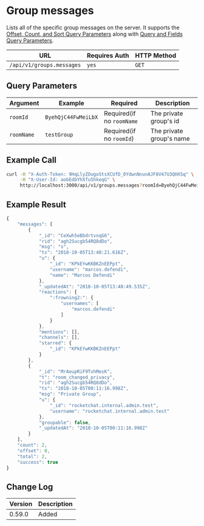 # Group messages

Lists all of the specific group messages on the server. It supports the [Offset, Count, and Sort Query Parameters](../../offset-and-count-and-sort-info.md) along with [Query and Fields Query Parameters](../../query-and-fields-info.md).

| URL                       | Requires Auth | HTTP Method |
| ------------------------- | ------------- | ----------- |
| `/api/v1/groups.messages` | `yes`         | `GET`       |

## Query Parameters

| Argument   | Example             | Required                  | Description              |
| ---------- | ------------------- | ------------------------- | ------------------------ |
| `roomId`   | `ByehQjC44FwMeiLbX` | Required(if no `roomName` | The private group's id   |
| `roomName` | `testGroup`         | Required(if no `roomId`)  | The private group's name |

## Example Call

```bash
curl -H "X-Auth-Token: 9HqLlyZOugoStsXCUfD_0YdwnNnunAJF8V47U3QHXSq" \
     -H "X-User-Id: aobEdbYhXfu5hkeqG" \
     http://localhost:3000/api/v1/groups.messages?roomId=ByehQjC44FwMeiLbX
```

## Example Result

```javascript
{
    "messages": [
        {
            "_id": "CeXwh5eBbdrtvnqG6",
            "rid": "agh2Sucgb54RQ8dDo",
            "msg": "s",
            "ts": "2018-10-05T13:48:21.616Z",
            "u": {
                "_id": "KPkEYwKKBKZnEEPpt",
                "username": "marcos.defendi",
                "name": "Marcos Defendi"
            },
            "_updatedAt": "2018-10-05T13:48:49.535Z",
            "reactions": {
                ":frowning2:": {
                    "usernames": [
                        "marcos.defendi"
                    ]
                }
            },
            "mentions": [],
            "channels": [],
            "starred": {
                "_id": "KPkEYwKKBKZnEEPpt"
            }
        },
        {
            "_id": "MrAeupRiF9TvhMesK",
            "t": "room_changed_privacy",
            "rid": "agh2Sucgb54RQ8dDo",
            "ts": "2018-10-05T00:11:16.998Z",
            "msg": "Private Group",
            "u": {
                "_id": "rocketchat.internal.admin.test",
                "username": "rocketchat.internal.admin.test"
            },
            "groupable": false,
            "_updatedAt": "2018-10-05T00:11:16.998Z"
        }
    ],
    "count": 2,
    "offset": 0,
    "total": 2,
    "success": true
}
```

## Change Log

| Version | Description |
| ------- | ----------- |
| 0.59.0  | Added       |
